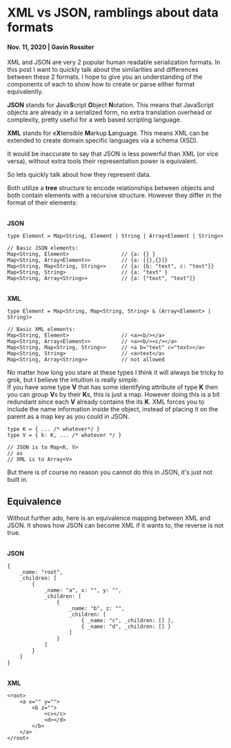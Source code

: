# XML vs JSON, ramblings about data formats

#### Nov. 11, 2020 | Gavin Rossiter

XML and JSON are very 2 popular human readable serialization formats.
In this post I want to quickly talk about the similarities and differences between these 2 formats.
I hope to give you an understanding of the components of each to show how to create or parse either format equivalently.

**JSON** stands for **J**ava**S**cript **O**bject **N**otation.
This means that JavaScript objects are already in a serialized form, no extra translation overhead or complexity, pretty useful for a web based scripting language.

**XML** stands for e**X**tensible **M**arkup **L**anguage.
This means XML can be extended to create domain specific languages via a schema (XSD).

It would be inaccurate to say that JSON is less powerful than XML (or vice versa), without extra tools their representation power is equivalent.

So lets quickly talk about how they represent data.

Both utilize a **tree** structure to encode relationships between objects and
both contain elements with a recursive structure.
However they differ in the format of their elements:

<br>**JSON**

```
type Element = Map<String, Element | String | Array<Element | String>>

// Basic JSON elements:
Map<String, Element>                 // {a: {} }
Map<String, Array<Element>>          // {a: [{},{}]}
Map<String, Map<String, String>>     // {a: {b: "text", c: "text"}}
Map<String, String>                  // {a: "text" }
Map<String, Array<String>>           // {a: ["text", "text"]}
```
<br>**XML**

```
type Element = Map<String, Map<String, String> & (Array<Element> | String)>

// Basic XML elements:
Map<String, Element>                 // <a><b/></a>
Map<String, Array<Element>>          // <a><b/><c/></a>
Map<String, Map<String, String>>     // <a b="text" c="text></a>
Map<String, String>                  // <a>text</a>
Map<String, Array<String>>           // not allowed
```

No matter how long you stare at these types I think it will always be tricky to grok, but I believe the intuition is really simple.  
If you have some type **V** that has some identifying attribute of type **K** then you can group **V**s by their **K**s, this is just a map.
However doing this is a bit redundant since each **V** already contains the its **K**.
XML forces you to include the name information inside the object, instead of placing it on the parent as a map key as you could in JSON.

```
type K = { ... /* whatever*/ }
type V = { k: K, ... /* whatever */ }

// JSON is to Map<K, V>
// as
// XML is to Array<V>
```

But there is of course no reason you cannot do this in JSON, it's just not built in.


## Equivalence
Without further ado, here is an equivalence mapping between XML and JSON.
It shows how JSON can become XML if it wants to, the reverse is not true.

<br>**JSON**

```
{
    _name: "root",
    _children: [
        {
            _name: "a", x: "", y: "",
            _children: [
                {
                    _name: "b", z: "",
                    _children: [
                        { _name: "c", _children: [] },
                        { _name: "d", _children: [] }
                    ]
                }
            ]
        }
    ]
}
```

<br>**XML**

```
<root>
    <a x="" y="">
        <b z="">
            <c></c>
            <d></d>
        </b>
    </a>
</root>
```